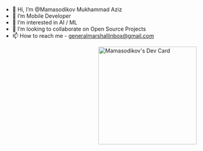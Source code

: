 - 👋 Hi, I’m @Mamasodikov Mukhammad Aziz 
- 🌱 I’m Mobile Developer
- 👀 I’m interested in AI / ML
- 💞️ I’m looking to collaborate on Open Source Projects
- 📫 How to reach me - generalmarshallinbox@gmail.com

<a href="https://app.daily.dev/flutteruz"><img width="256"
      align="right" src="https://api.daily.dev/devcards/b47bf2a7cb3c4ce4aa51ba9176437dec.png?r=gv9" alt="Mamasodikov's Dev Card"/></a>
